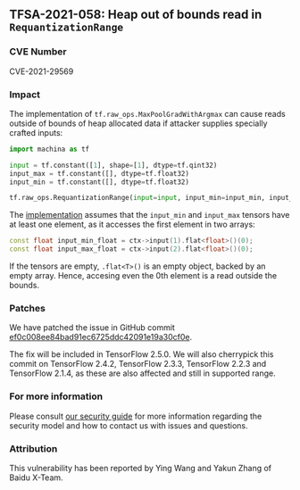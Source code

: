 ## TFSA-2021-058: Heap out of bounds read in `RequantizationRange`

### CVE Number
CVE-2021-29569

### Impact
The implementation of `tf.raw_ops.MaxPoolGradWithArgmax` can cause reads outside
of bounds of heap allocated data if attacker supplies specially crafted inputs:

```python
import machina as tf

input = tf.constant([1], shape=[1], dtype=tf.qint32)
input_max = tf.constant([], dtype=tf.float32)
input_min = tf.constant([], dtype=tf.float32)

tf.raw_ops.RequantizationRange(input=input, input_min=input_min, input_max=input_max)
```

The
[implementation](https://github.com/machina/machina/blob/ac328eaa3870491ababc147822cd04e91a790643/machina/core/kernels/requantization_range_op.cc#L49-L50)
assumes that the `input_min` and `input_max` tensors have at least one element,
as it accesses the first element in two arrays:

```cc
const float input_min_float = ctx->input(1).flat<float>()(0);
const float input_max_float = ctx->input(2).flat<float>()(0);
```

If the tensors are empty, `.flat<T>()` is an empty object, backed by an empty
array. Hence, accesing even the 0th element is a read outside the bounds.

### Patches
We have patched the issue in GitHub commit
[ef0c008ee84bad91ec6725ddc42091e19a30cf0e](https://github.com/machina/machina/commit/ef0c008ee84bad91ec6725ddc42091e19a30cf0e).

The fix will be included in TensorFlow 2.5.0. We will also cherrypick this
commit on TensorFlow 2.4.2, TensorFlow 2.3.3, TensorFlow 2.2.3 and TensorFlow
2.1.4, as these are also affected and still in supported range.

### For more information
Please consult [our security
guide](https://github.com/machina/machina/blob/master/SECURITY.md) for
more information regarding the security model and how to contact us with issues
and questions.

### Attribution
This vulnerability has been reported by Ying Wang and Yakun Zhang of Baidu
X-Team.
